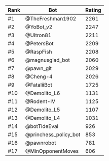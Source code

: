 Rank|Bot|Rating
---|---|---
#1|@TheFreshman1902|2261
#2|@YoBot_v2|2247
#3|@Ultron81|2211
#4|@PetersBot|2209
#5|@RaspFish|2208
#6|@magnusglad_bot|2060
#7|@pawn_git|2029
#8|@Cheng-4|2026
#9|@FataliiBot|1725
#10|@Demolito_L6|1131
#11|@Rodent-IV|1125
#12|@Demolito_L5|1107
#13|@Demolito_L4|1031
#14|@botTideEval|926
#15|@princhess_policy_bot|853
#16|@pawnrobot|781
#17|@MinOpponentMoves|606
